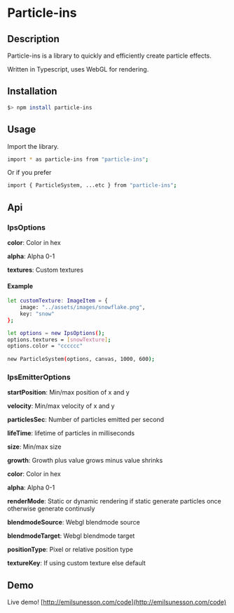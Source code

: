 # Particle-ins

## Description
Particle-ins is a library to quickly and efficiently create particle effects.

Written in Typescript, uses WebGL for rendering.

## Installation

```sh
$> npm install particle-ins
```

## Usage

Import the library.

```sh
import * as particle-ins from "particle-ins";
```

Or if you prefer

```sh
import { ParticleSystem, ...etc } from "particle-ins";
```

## Api

### IpsOptions 

**color**: Color in hex

**alpha**: Alpha 0-1

**textures**: Custom textures

#### Example

```sh
let customTexture: ImageItem = {
    image: "../assets/images/snowflake.png",
    key: "snow"
};

let options = new IpsOptions();
options.textures = [snowTexture];
options.color = "cccccc"
    
new ParticleSystem(options, canvas, 1000, 600);
```

### IpsEmitterOptions

**startPosition**: Min/max position of x and y

**velocity**: Min/max velocity of x and y

**particlesSec**: Number of particles emitted per second

**lifeTime**: lifetime of particles in milliseconds

**size**: Min/max size

**growth**: Growth plus value grows minus value shrinks

**color**: Color in hex

**alpha**: Alpha 0-1

**renderMode**: Static or dynamic rendering if static generate particles once otherwise generate continusly

**blendmodeSource**: Webgl blendmode source

**blendmodeTarget**: Webgl blendmode target

**positionType**: Pixel or relative position type

**textureKey**: If using custom texture else default

## Demo

Live demo!
[http://emilsunesson.com/code](http://emilsunesson.com/code)
